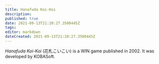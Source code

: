 ```yaml
---
title: Hanafuda Koi-Koi
description: 
published: true
date: 2021-09-13T21:20:27.3500445Z 
tags: 
editor: markdown
dateCreated: 2021-09-13T21:20:27.3500445Z
---
```

_Hanafuda Koi-Koi_ (<span lang='ja'>花札こいこい</span>) is a WIN game published in 2002.
It was developed by KOBASoft.
